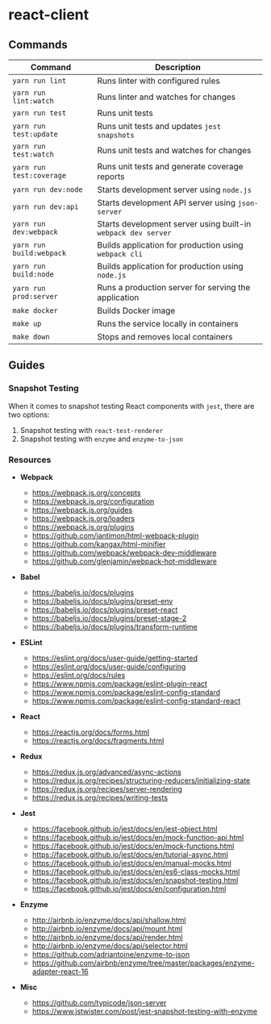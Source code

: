 # react-client

## Commands

| Command                  | Description                                                   |
|--------------------------|---------------------------------------------------------------|
| `yarn run lint`          | Runs linter with configured rules                             |
| `yarn run lint:watch`    | Runs linter and watches for changes                           |
| `yarn run test`          | Runs unit tests                                               |
| `yarn run test:update`   | Runs unit tests and updates `jest snapshots`                  |
| `yarn run test:watch`    | Runs unit tests and watches for changes                       |
| `yarn run test:coverage` | Runs unit tests and generate coverage reports                 |
| `yarn run dev:node`      | Starts development server using `node.js`                     |
| `yarn run dev:api`       | Starts development API server using `json-server`             |
| `yarn run dev:webpack`   | Starts development server using built-in `webpack dev server` |
| `yarn run build:webpack` | Builds application for production using `webpack cli`         |
| `yarn run build:node`    | Builds application for production using `node.js`             |
| `yarn run prod:server`   | Runs a production server for serving the application          |
| `make docker`            | Builds Docker image                                           |
| `make up`                | Runs the service locally in containers                        |
| `make down`              | Stops and removes local containers                            |

## Guides

### Snapshot Testing

When it comes to snapshot testing React components with `jest`, there are two options:

  1. Snapshot testing with `react-test-renderer`
  2. Snapshot testing with `enzyme` and `enzyme-to-json`

### Resources

  * **Webpack**
    - https://webpack.js.org/concepts
    - https://webpack.js.org/configuration
    - https://webpack.js.org/guides
    - https://webpack.js.org/loaders
    - https://webpack.js.org/plugins
    - https://github.com/jantimon/html-webpack-plugin
    - https://github.com/kangax/html-minifier
    - https://github.com/webpack/webpack-dev-middleware
    - https://github.com/glenjamin/webpack-hot-middleware

  * **Babel**
    - https://babeljs.io/docs/plugins
    - https://babeljs.io/docs/plugins/preset-env
    - https://babeljs.io/docs/plugins/preset-react
    - https://babeljs.io/docs/plugins/preset-stage-2
    - https://babeljs.io/docs/plugins/transform-runtime

  * **ESLint**
    - https://eslint.org/docs/user-guide/getting-started
    - https://eslint.org/docs/user-guide/configuring
    - https://eslint.org/docs/rules
    - https://www.npmjs.com/package/eslint-plugin-react
    - https://www.npmjs.com/package/eslint-config-standard
    - https://www.npmjs.com/package/eslint-config-standard-react

  * **React**
    - https://reactjs.org/docs/forms.html
    - https://reactjs.org/docs/fragments.html

  * **Redux**
    - https://redux.js.org/advanced/async-actions
    - https://redux.js.org/recipes/structuring-reducers/initializing-state
    - https://redux.js.org/recipes/server-rendering
    - https://redux.js.org/recipes/writing-tests

  * **Jest**
    - https://facebook.github.io/jest/docs/en/jest-object.html
    - https://facebook.github.io/jest/docs/en/mock-function-api.html
    - https://facebook.github.io/jest/docs/en/mock-functions.html
    - https://facebook.github.io/jest/docs/en/tutorial-async.html
    - https://facebook.github.io/jest/docs/en/manual-mocks.html
    - https://facebook.github.io/jest/docs/en/es6-class-mocks.html
    - https://facebook.github.io/jest/docs/en/snapshot-testing.html
    - https://facebook.github.io/jest/docs/en/configuration.html

  * **Enzyme**
    - http://airbnb.io/enzyme/docs/api/shallow.html
    - http://airbnb.io/enzyme/docs/api/mount.html
    - http://airbnb.io/enzyme/docs/api/render.html
    - http://airbnb.io/enzyme/docs/api/selector.html
    - https://github.com/adriantoine/enzyme-to-json
    - https://github.com/airbnb/enzyme/tree/master/packages/enzyme-adapter-react-16

  * **Misc**
    - https://github.com/typicode/json-server
    - https://www.jstwister.com/post/jest-snapshot-testing-with-enzyme
